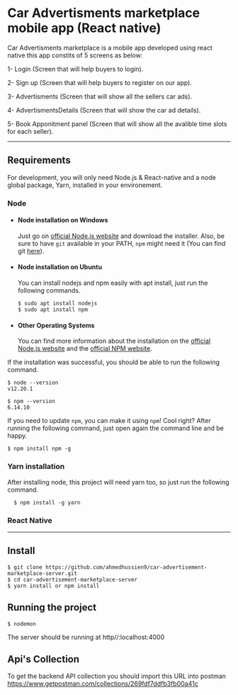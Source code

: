 # Car Advertisments marketplace mobile app (React native)

Car Advertisments marketplace is a mobile app developed using react native this app constits of 5 screens as below: 

1- Login (Screen that will help buyers to login).

2- Sign up (Screen that will help buyers to register on our app).

3- Advertisments (Screen that will show all the sellers car ads).

4- AdvertismentsDetails (Screen that will show the car ad details).

5- Book Apponitment panel (Screen that will show all the avalible time slots for each seller).

---
## Requirements

For development, you will only need Node.js & React-native and a node global package, Yarn, installed in your environement.

### Node
- #### Node installation on Windows

  Just go on [official Node.js website](https://nodejs.org/) and download the installer.
Also, be sure to have `git` available in your PATH, `npm` might need it (You can find git [here](https://git-scm.com/)).

- #### Node installation on Ubuntu

  You can install nodejs and npm easily with apt install, just run the following commands.

      $ sudo apt install nodejs
      $ sudo apt install npm

- #### Other Operating Systems
  You can find more information about the installation on the [official Node.js website](https://nodejs.org/) and the [official NPM website](https://npmjs.org/).

If the installation was successful, you should be able to run the following command.

    $ node --version
    v12.20.1

    $ npm --version
    6.14.10

If you need to update `npm`, you can make it using `npm`! Cool right? After running the following command, just open again the command line and be happy.

    $ npm install npm -g

###
### Yarn installation
  After installing node, this project will need yarn too, so just run the following command.

      $ npm install -g yarn

### React Native

---

## Install

    $ git clone https://github.com/ahmedhussien9/car-advertisement-marketplace-server.git
    $ cd car-advertisement-marketplace-server
    $ yarn install or npm install


## Running the project

    $ nodemon
    
The server should be running at http//:localhost:4000

## Api's Collection 

To get the backend API collection you should import this URL into postman https://www.getpostman.com/collections/269fdf7ddfb3fb00a41c

